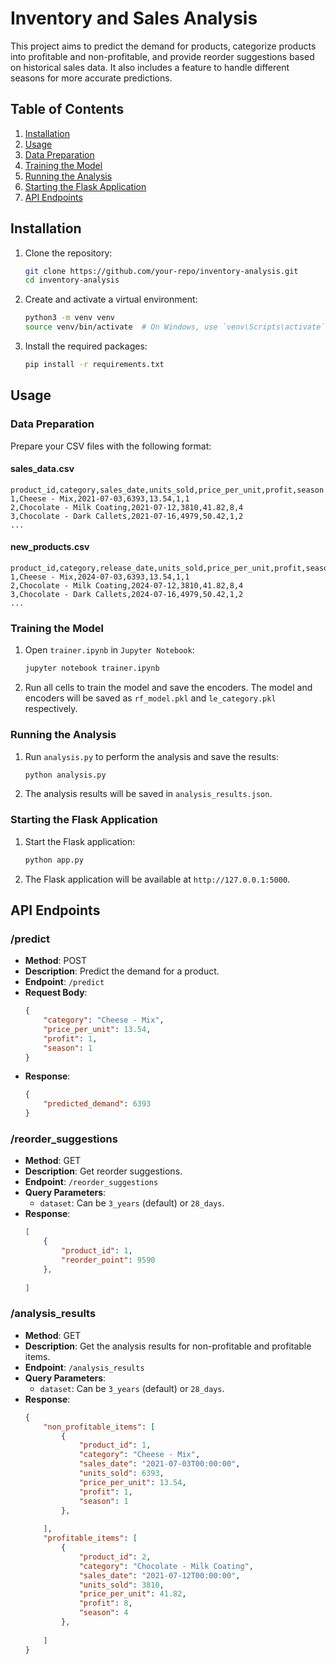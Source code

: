  
# Inventory and Sales Analysis

This project aims to predict the demand for products, categorize products into profitable and non-profitable, and provide reorder suggestions based on historical sales data. It also includes a feature to handle different seasons for more accurate predictions.

## Table of Contents

1. [Installation](#installation)
2. [Usage](#usage)
3. [Data Preparation](#data-preparation)
4. [Training the Model](#training-the-model)
5. [Running the Analysis](#running-the-analysis)
6. [Starting the Flask Application](#starting-the-flask-application)
7. [API Endpoints](#api-endpoints)

## Installation

1. Clone the repository:
    ```sh
    git clone https://github.com/your-repo/inventory-analysis.git
    cd inventory-analysis
    ```

2. Create and activate a virtual environment:
    ```sh
    python3 -m venv venv
    source venv/bin/activate  # On Windows, use `venv\Scripts\activate`
    ```

3. Install the required packages:
    ```sh
    pip install -r requirements.txt
    ```

## Usage

### Data Preparation

Prepare your CSV files with the following format:

#### sales_data.csv
```csv
product_id,category,sales_date,units_sold,price_per_unit,profit,season
1,Cheese - Mix,2021-07-03,6393,13.54,1,1
2,Chocolate - Milk Coating,2021-07-12,3810,41.82,8,4
3,Chocolate - Dark Callets,2021-07-16,4979,50.42,1,2
...
```

#### new_products.csv
```csv
product_id,category,release_date,units_sold,price_per_unit,profit,season
1,Cheese - Mix,2024-07-03,6393,13.54,1,1
2,Chocolate - Milk Coating,2024-07-12,3810,41.82,8,4
3,Chocolate - Dark Callets,2024-07-16,4979,50.42,1,2
...
```

### Training the Model

1. Open `trainer.ipynb` in `Jupyter Notebook`:
    ```sh
    jupyter notebook trainer.ipynb
    ```

2. Run all cells to train the model and save the encoders. The model and encoders will be saved as `rf_model.pkl` and `le_category.pkl` respectively.

### Running the Analysis

1. Run `analysis.py` to perform the analysis and save the results:
    ```sh
    python analysis.py
    ```

2. The analysis results will be saved in `analysis_results.json`.

### Starting the Flask Application

1. Start the Flask application:
    ```sh
    python app.py
    ```

2. The Flask application will be available at `http://127.0.0.1:5000`.

## API Endpoints

### /predict

- **Method**: POST
- **Description**: Predict the demand for a product.
- **Endpoint**: `/predict`
- **Request Body**:
    ```json
    {
        "category": "Cheese - Mix",
        "price_per_unit": 13.54,
        "profit": 1,
        "season": 1
    }
    ```
- **Response**:
    ```json
    {
        "predicted_demand": 6393
    }
    ```

### /reorder_suggestions

- **Method**: GET
- **Description**: Get reorder suggestions.
- **Endpoint**: `/reorder_suggestions`
- **Query Parameters**:
    - `dataset`: Can be `3_years` (default) or `28_days`.
- **Response**:
    ```json
    [
        {
            "product_id": 1,
            "reorder_point": 9590
        },
        
    ]
    ```

### /analysis_results

- **Method**: GET
- **Description**: Get the analysis results for non-profitable and profitable items.
- **Endpoint**: `/analysis_results`
- **Query Parameters**:
    - `dataset`: Can be `3_years` (default) or `28_days`.
- **Response**:
    ```json
    {
        "non_profitable_items": [
            {
                "product_id": 1,
                "category": "Cheese - Mix",
                "sales_date": "2021-07-03T00:00:00",
                "units_sold": 6393,
                "price_per_unit": 13.54,
                "profit": 1,
                "season": 1
            },
            
        ],
        "profitable_items": [
            {
                "product_id": 2,
                "category": "Chocolate - Milk Coating",
                "sales_date": "2021-07-12T00:00:00",
                "units_sold": 3810,
                "price_per_unit": 41.82,
                "profit": 8,
                "season": 4
            },
            
        ]
    }
    ```
 